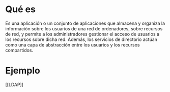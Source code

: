 # Qué es
Es una aplicación o un conjunto de aplicaciones que almacena y organiza la información sobre los usuarios de una red de ordenadores, sobre recursos de red, y permite a los administradores gestionar el acceso de usuarios a los recursos sobre dicha red. Además, los servicios de directorio actúan como una capa de abstracción entre los usuarios y los recursos compartidos.
# Ejemplo
[[LDAP]]